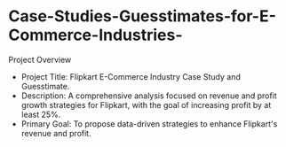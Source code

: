 # Case-Studies-Guesstimates-for-E-Commerce-Industries-

Project Overview

* Project Title: Flipkart E-Commerce Industry Case Study and Guesstimate.
* Description: A comprehensive analysis focused on revenue and profit growth strategies for Flipkart, with the goal of increasing profit by at least 25%.
* Primary Goal: To propose data-driven strategies to enhance Flipkart's revenue and profit.
